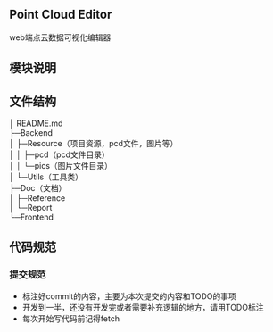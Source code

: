 ## Point Cloud Editor

web端点云数据可视化编辑器

## 模块说明

## 文件结构

│  README.md<br/>
├─Backend<br/>
│  ├─Resource（项目资源，pcd文件，图片等）<br/>
│  │  ├─pcd（pcd文件目录）<br/>
│  │  └─pics（图片文件目录）<br/>
│  └─Utils（工具类）<br/>
├─Doc（文档）<br/>
│  ├─Reference<br/>
│  └─Report<br/>
└─Frontend<br/>

## 代码规范

### 提交规范

- 标注好commit的内容，主要为本次提交的内容和TODO的事项
- 开发到一半，还没有开发完或者需要补充逻辑的地方，请用TODO标注
- 每次开始写代码前记得fetch

